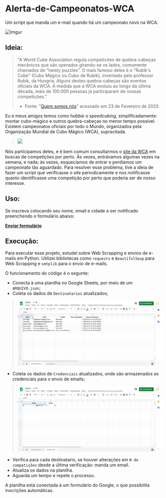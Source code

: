 # Alerta-de-Campeonatos-WCA
Um script que manda um e-mail quando há um campeonato novo na WCA.

![Imgur](https://i.imgur.com/pGXmXRL.png)

## Ideia:
>"A World Cube Association regula competicões de quebra-cabeças mecânicos que são operados girando-se os lados, comumente chamados de "twisty puzzles". O mais famoso deles é o "Rubik's Cube" (Cubo Mágico ou Cubo de Rubik), inventado pelo professor Rubik, da Hungria. Alguns destes quebra-cabeças são eventos oficiais da WCA.
À medida que a WCA evoluiu ao longo da última década, mais de 100.000 pessoas já participaram de nossas competições."
>- Fonte: "[Quem somos nós](https://www.worldcubeassociation.org/about)"  acessado em 23 de Fevereiro de 2020.

Eu e meus amigos temos como *hobbie* o *speedcubing*, simplificadamente: montar cubo-mágico e outros quebra-cabeças no menor tempo possível.  
Existem campeonatos oficiais por todo o Mundo, organizados pela Organização Mundial de Cubo Mágico (WCA), supracitada.
><img src="https://www.cps.sp.gov.br/wp-content/uploads/sites/1/2019/08/Etec-Jacare%C3%AD-4%C2%BA-campeonato-mundial-do-cubo.jpg" width="600">

Nós participamos deles, e é bem comum consultarmos o [site da WCA](https://www.worldcubeassociation.org/competitions) em buscas de competições por perto. Às vezes, entrávamos algumas vezes na semana, e nada; às vezes, esquecíamos de entrar e perdíamos um campeonato tão aguardado. 
Para resolver esse problema, tive a ideia de fazer um script que verificasse o site periodicamente e nos notificasse quanto identificasse uma competição por perto que poderia ser de nosso interesse.  

## Uso:

Se inscreva colocando seu nome, email e cidade a ser notificado preenchendo o formulário abaixo:

[**Enviar formulário**](https://forms.gle/K6vW3YVAYp4d6nb97)

## Execução:
Para executar esse projeto, estudei sobre Web Scrapping e envios de e-mails em Python. Utilizei bibliotecas como `requests` e `BeautifulSoup` para Web Scrapping e `smtplib` para o envio de e-mails.

O funcionamento do código é o segunte:

- Conecta à uma planilha no Google Sheets, por meio de um `ARQUIVO.json`;
- Coleta os dados de `Destinatarios` atualizados;
><img src="https://raw.githubusercontent.com/luisfelipesdn12-email/Alerta-de-Campeonatos-WCA/master/demo_images/Sheet%20Dests%20Print.JPG" width="700">
- Coleta os dados de `Credenciais` atualizados, onde são armazenados as credenciais para o envio de emails;
><img src="https://raw.githubusercontent.com/luisfelipesdn12-email/Alerta-de-Campeonatos-WCA/master/demo_images/Sheet%20Creds%20Print.JPG" width="700">
- Verifica para cada destinatario, se houver alterações em `N de competições` desde a última verificação: manda um email.
- Atualiza os dados na planilha.
- Aguarda um tempo e repete o processo.

A planilha está conectada à um formulário do Google, o que possibilita inscrições automáticas.

